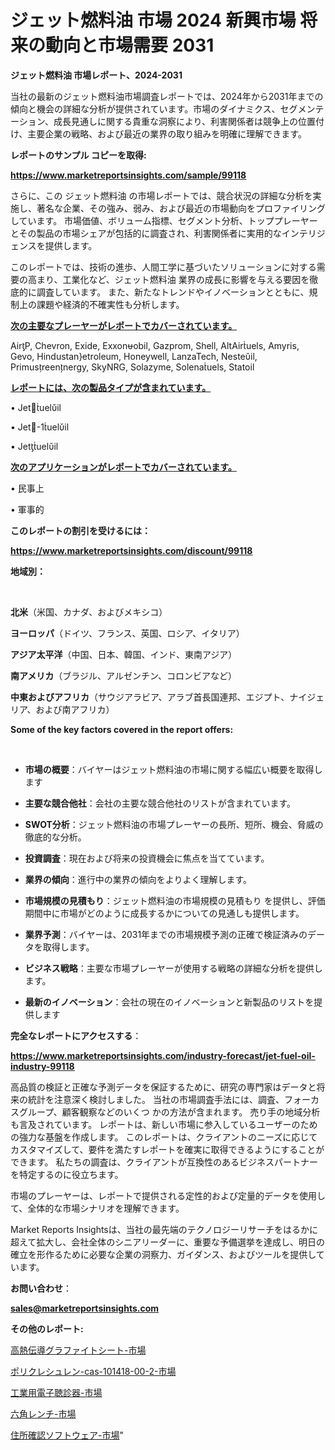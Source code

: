 # ジェット燃料油 市場 2024 新興市場 将来の動向と市場需要 2031

<strong>ジェット燃料油 市場レポート、2024-2031</strong>

当社の最新のジェット燃料油市場調査レポートでは、2024年から2031年までの傾向と機会の詳細な分析が提供されています。市場のダイナミクス、セグメンテーション、成長見通しに関する貴重な洞察により、利害関係者は競争上の位置付け、主要企業の戦略、および最近の業界の取り組みを明確に理解できます。



<strong>レポートのサンプル コピーを取得:</strong> <a href=https://www.marketreportsinsights.com/sample/99118>

<strong><u>https://www.marketreportsinsights.com/sample/99118</u></strong></a>

さらに、この ジェット燃料油 の市場レポートでは、競合状況の詳細な分析を実施し、著名な企業、その強み、弱み、および最近の市場動向をプロファイリングしています。 市場価値、ボリューム指標、セグメント分析、トッププレーヤーとその製品の市場シェアが包括的に調査され、利害関係者に実用的なインテリジェンスを提供します。

このレポートでは、技術の進歩、人間工学に基づいたソリューションに対する需要の高まり、工業化など、ジェット燃料油 業界の成長に影響を与える要因を徹底的に調査しています。 また、新たなトレンドやイノベーションとともに、規制上の課題や経済的不確実性も分析します。



<strong><u>次の主要なプレーヤーがレポートでカバーされています。</u></strong>

AirP, Chevron, Exide, Exxonobil, Gazprom, Shell, AltAiruels, Amyris, Gevo, Hindustanetroleum, Honeywell, LanzaTech, Nesteil, Primusreennergy, SkyNRG, Solazyme, Solenauels, Statoil



<strong><u><b>レポートには、次の製品タイプが含まれています。</b></u></strong>

• Jetuelil

• Jet-1uelil

• Jetuelil



<strong><u><b>次のアプリケーションがレポートでカバーされています。</b></u></strong>

• 民事上

• 軍事的



<strong><b>このレポートの割引を受けるには：</b></strong>

<a href=https://www.marketreportsinsights.com/discount/99118>

<strong><u>https://www.marketreportsinsights.com/discount/99118</u></strong></a>



<strong>地域別：</strong>

<strong> </strong>



<strong>北米</strong>（米国、カナダ、およびメキシコ）



<strong>ヨーロッパ</strong>（ドイツ、フランス、英国、ロシア、イタリア）



<strong>アジア太平洋</strong>（中国、日本、韓国、インド、東南アジア）



<strong>南アメリカ</strong>（ブラジル、アルゼンチン、コロンビアなど）



<strong>中東およびアフリカ</strong>（サウジアラビア、アラブ首長国連邦、エジプト、ナイジェリア、および南アフリカ）



<strong>Some of the key factors covered in the report offers:</strong>

<strong> </strong>
<ul>
  <li>

<strong>市場の概要</strong>：バイヤーはジェット燃料油の市場に関する幅広い概要を取得します</li>
  <li>

<strong>主要な競合他社</strong>：会社の主要な競合他社のリストが含まれています。</li>
  <li>

<strong>SWOT分析</strong>：ジェット燃料油の市場プレーヤーの長所、短所、機会、脅威の徹底的な分析。</li>
  <li>

<strong>投資調査</strong>：現在および将来の投資機会に焦点を当てています。</li>
  <li>

<strong>業界の傾向</strong>：進行中の業界の傾向をよりよく理解します。</li>
  <li>

<strong>市場規模の見積もり</strong>：ジェット燃料油の市場規模の見積もり を提供し、評価期間中に市場がどのように成長するかについての見通しも提供します。</li>
  <li>

<strong>業界予測</strong>：バイヤーは、2031年までの市場規模予測の正確で検証済みのデータを取得します。</li>
  <li>

<strong>ビジネス戦略</strong>：主要な市場プレーヤーが使用する戦略の詳細な分析を提供します。</li>
  <li>

<strong>最新のイノベーション</strong>：会社の現在のイノベーションと新製品のリストを提供します</li>
</ul>


<strong>完全なレポートにアクセスする</strong>：

<a href=https://www.marketreportsinsights.com/industry-forecast/jet-fuel-oil-industry-99118>

<strong><u>https://www.marketreportsinsights.com/industry-forecast/jet-fuel-oil-industry-99118</u></strong></a>

高品質の検証と正確な予測データを保証するために、研究の専門家はデータと将来の統計を注意深く検討しました。 当社の市場調査手法には、調査、フォーカスグループ、顧客観察などのいくつ かの方法が含まれます。 売り手の地域分析も言及されています。 レポートは、新しい市場に参入しているユーザーのための強力な基盤を作成します。 このレポートは、クライアントのニーズに応じてカスタマイズして、要件を満たすレポートを確実に取得できるようにすることができます。 私たちの調査は、クライアントが互換性のあるビジネスパートナーを特定するのに役立ちます。

市場のプレーヤーは、レポートで提供される定性的および定量的データを使用して、全体的な市場シナリオを理解できます。

Market Reports Insightsは、当社の最先端のテクノロジーリサーチをはるかに超えて拡大し、会社全体のシニアリーダーに、重要な予備選挙を達成し、明日の確立を形作るために必要な企業の洞察力、ガイダンス、およびツールを提供しています。



<strong><b>お問い合わせ</b></strong>：

<a href=mailto:sales@marketreportsinsights.com>

<strong><u>sales@marketreportsinsights.com</u></strong></a>



<strong>その他のレポート:</strong>

<a href=https://www.linkedin.com/pulse/高熱伝導グラファイトシート-市場-2023-年のダイナミクスとビジネストレンド-goc2f/>高熱伝導グラファイトシート-市場</a>

<a href=https://www.linkedin.com/pulse/ポリクレシュレン-cas-101418-00-2-市場-2023-swot-inauf/>ポリクレシュレン-cas-101418-00-2-市場</a>

<a href=https://www.linkedin.com/pulse/工業用電子聴診器-市場-2023-推進要因と成長機会-2030-pr-news-hub-fmgwf/>工業用電子聴診器-市場</a>

<a href=https://www.linkedin.com/pulse/六角レンチ-市場-2023-収益と成長ドライバー-2030-pr-news-hub-alzbf/>六角レンチ-市場</a>

<a href=https://www.linkedin.com/pulse/住所確認ソフトウェア-市場-2023-総利益と主要ベンダー-2030-trend-titans-360-analysis-i1qsf/>住所確認ソフトウェア-市場</a>"
